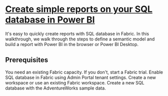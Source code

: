 # **[Create simple reports on your SQL database in Power BI](https://learn.microsoft.com/en-us/fabric/database/sql/create-reports)**

It's easy to quickly create reports with SQL database in Fabric. In this walkthrough, we walk through the steps to define a semantic model and build a report with Power BI in the browser or Power BI Desktop.

## Prerequisites

You need an existing Fabric capacity. If you don't, start a Fabric trial.
Enable SQL database in Fabric using Admin Portal tenant settings.
Create a new workspace or use an existing Fabric workspace.
Create a new SQL database with the AdventureWorks sample data.
